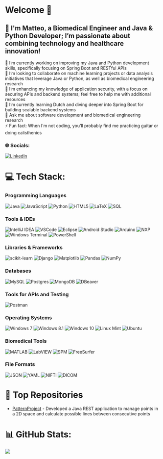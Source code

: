 # Welcome 👋

## 💫 I'm Matteo, a Biomedical Engineer and Java & Python Developer; I’m passionate about combining technology and healthcare innovation!
🔭 I’m currently working on improving my Java and Python development skills, specifically focusing on Spring Boot and RESTful APIs<br>
👯 I’m looking to collaborate on machine learning projects or data analysis initiatives that leverage Java or Python, as well as biomedical engineering research<br>
🤝 I’m enhancing my knowledge of application security, with a focus on securing APIs and backend systems; feel free to help me with additional resources<br>
🌱 I’m currently learning Dutch and diving deeper into Spring Boot for building scalable backend systems<br>
💬 Ask me about software development and biomedical engineering research<br>
⚡ Fun fact: When I'm not coding, you’ll probably find me practicing guitar or doing calisthenics


### 🌐 Socials:
[![LinkedIn](https://img.shields.io/badge/LinkedIn-%230077B5.svg?logo=linkedin&logoColor=white)](https://linkedin.com/in/matteo-pesci-87542a176) 

# 💻 Tech Stack:
### Programming Languages
![Java](https://img.shields.io/badge/java-%23ED8B00.svg?style=for-the-badge&logo=openjdk&logoColor=white)
![JavaScript](https://img.shields.io/badge/javascript-%23323330.svg?style=for-the-badge&logo=javascript&logoColor=%23F7DF1E)
![Python](https://img.shields.io/badge/python-3670A0?style=for-the-badge&logo=python&logoColor=ffdd54)
![HTML5](https://img.shields.io/badge/html5-%23E34F26.svg?style=for-the-badge&logo=html5&logoColor=white)
![LaTeX](https://img.shields.io/badge/latex-%23008080.svg?style=for-the-badge&logo=latex&logoColor=white)
![SQL](https://img.shields.io/badge/sql-%2307405e.svg?style=for-the-badge&logo=sql&logoColor=white)

### Tools & IDEs
![IntelliJ IDEA](https://img.shields.io/badge/IntelliJ_IDEA-%23000000.svg?style=for-the-badge&logo=intellij-idea&logoColor=white)
![VSCode](https://img.shields.io/badge/Visual_Studio_Code-%23007ACC.svg?style=for-the-badge&logo=visual-studio-code&logoColor=white)
![Eclipse](https://img.shields.io/badge/eclipse-%23000000.svg?style=for-the-badge&logo=eclipse&logoColor=white)
![Android Studio](https://img.shields.io/badge/Android_Studio-%2303A1F3.svg?style=for-the-badge&logo=android-studio&logoColor=white)
![Arduino](https://img.shields.io/badge/arduino-%23009B77.svg?style=for-the-badge&logo=arduino&logoColor=white)
![NXP](https://img.shields.io/badge/nxp-%232C2C2C.svg?style=for-the-badge&logo=nxp&logoColor=white)
![Windows Terminal](https://img.shields.io/badge/Windows%20Terminal-%234D4D4D.svg?style=for-the-badge&logo=windows-terminal&logoColor=white)
![PowerShell](https://img.shields.io/badge/PowerShell-%235391FE.svg?style=for-the-badge&logo=powershell&logoColor=white)

### Libraries & Frameworks
![scikit-learn](https://img.shields.io/badge/scikit--learn-%23F7931E.svg?style=for-the-badge&logo=scikit-learn&logoColor=white)
![Django](https://img.shields.io/badge/django-%23092E20.svg?style=for-the-badge&logo=django&logoColor=white)
![Matplotlib](https://img.shields.io/badge/Matplotlib-%23ffffff.svg?style=for-the-badge&logo=Matplotlib&logoColor=black)
![Pandas](https://img.shields.io/badge/pandas-%23150458.svg?style=for-the-badge&logo=pandas&logoColor=white)
![NumPy](https://img.shields.io/badge/numpy-%23013243.svg?style=for-the-badge&logo=numpy&logoColor=white)

### Databases
![MySQL](https://img.shields.io/badge/mysql-4479A1.svg?style=for-the-badge&logo=mysql&logoColor=white)
![Postgres](https://img.shields.io/badge/postgres-%23316192.svg?style=for-the-badge&logo=postgresql&logoColor=white)
![MongoDB](https://img.shields.io/badge/mongodb-%2347A248.svg?style=for-the-badge&logo=mongodb&logoColor=white)
![DBeaver](https://img.shields.io/badge/DBeaver-%23000780.svg?style=for-the-badge&logo=dbeaver&logoColor=white)

### Tools for APIs and Testing
![Postman](https://img.shields.io/badge/Postman-FF6C37?style=for-the-badge&logo=postman&logoColor=white)

### Operating Systems
![Windows 7](https://img.shields.io/badge/Windows%207-%230078D6.svg?style=for-the-badge&logo=windows&logoColor=white)
![Windows 8.1](https://img.shields.io/badge/Windows%208.1-%230078D6.svg?style=for-the-badge&logo=windows&logoColor=white)
![Windows 10](https://img.shields.io/badge/Windows%2010-%230078D6.svg?style=for-the-badge&logo=windows&logoColor=white)
![Linux Mint](https://img.shields.io/badge/Linux%20Mint-%23007C3B.svg?style=for-the-badge&logo=linux-mint&logoColor=white)
![Ubuntu](https://img.shields.io/badge/Ubuntu-E95420.svg?style=for-the-badge&logo=ubuntu&logoColor=white)


### Biomedical Tools
![MATLAB](https://img.shields.io/badge/matlab-%23E6EBE0.svg?style=for-the-badge&logo=matlab&logoColor=black)
![LabVIEW](https://img.shields.io/badge/labview-%23F2C300.svg?style=for-the-badge&logo=labview&logoColor=white)
![SPM](https://img.shields.io/badge/spm-%23121D6E.svg?style=for-the-badge&logo=spm&logoColor=white)
![FreeSurfer](https://img.shields.io/badge/freesurfer-%23F16E2E.svg?style=for-the-badge&logo=freesurfer&logoColor=white)

### File Formats
![JSON](https://img.shields.io/badge/json-%23f7e018.svg?style=for-the-badge&logo=json&logoColor=white)
![YAML](https://img.shields.io/badge/yaml-%23ffffff.svg?style=for-the-badge&logo=yaml&logoColor=151515)
![NIFTI](https://img.shields.io/badge/NIFTI-%23013243.svg?style=for-the-badge&logo=nifti&logoColor=white)
![DICOM](https://img.shields.io/badge/DICOM-%23FF6C37.svg?style=for-the-badge&logo=dicom&logoColor=white)

# 🌟 Top Repositories
- [PatternProject](https://github.com/MattLab0/PatternProject) - Developed a Java REST application to manage points in a 2D space and calculate possible lines
between consecutive points
# 📊 GitHub Stats:
![](https://github-readme-stats.vercel.app/api/top-langs/?username=MattLab0&theme=dark&hide_border=true&include_all_commits=true&count_private=false&layout=compact)



